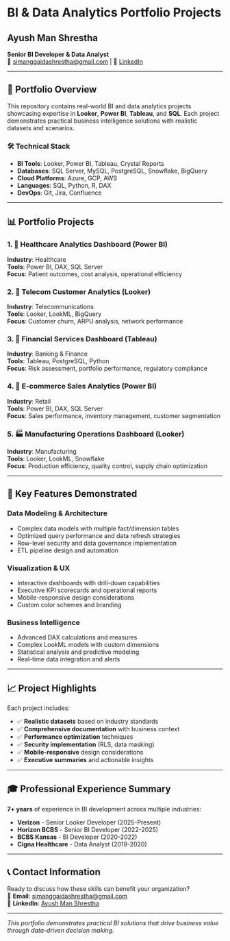 # BI & Data Analytics Portfolio Projects

## Ayush Man Shrestha
**Senior BI Developer & Data Analyst**  
📧 simanggaidashrestha@gmail.com | 
🔗 [LinkedIn](https://linkedin.com/in/ayushmanshrestha)

---

## 🎯 Portfolio Overview

This repository contains real-world BI and data analytics projects showcasing expertise in **Looker**, **Power BI**, **Tableau**, and **SQL**. Each project demonstrates practical business intelligence solutions with realistic datasets and scenarios.

### 🛠️ Technical Stack
- **BI Tools**: Looker, Power BI, Tableau, Crystal Reports
- **Databases**: SQL Server, MySQL, PostgreSQL, Snowflake, BigQuery
- **Cloud Platforms**: Azure, GCP, AWS
- **Languages**: SQL, Python, R, DAX
- **DevOps**: Git, Jira, Confluence

---

## 📊 Portfolio Projects

### 1. 🏥 Healthcare Analytics Dashboard (Power BI)
**Industry**: Healthcare  
**Tools**: Power BI, DAX, SQL Server  
**Focus**: Patient outcomes, cost analysis, operational efficiency

### 2. 📱 Telecom Customer Analytics (Looker)
**Industry**: Telecommunications  
**Tools**: Looker, LookML, BigQuery  
**Focus**: Customer churn, ARPU analysis, network performance

### 3. 🏦 Financial Services Dashboard (Tableau)
**Industry**: Banking & Finance  
**Tools**: Tableau, PostgreSQL, Python  
**Focus**: Risk assessment, portfolio performance, regulatory compliance

### 4. 🛒 E-commerce Sales Analytics (Power BI)
**Industry**: Retail  
**Tools**: Power BI, DAX, SQL Server  
**Focus**: Sales performance, inventory management, customer segmentation

### 5. 🏭 Manufacturing Operations Dashboard (Looker)
**Industry**: Manufacturing  
**Tools**: Looker, LookML, Snowflake  
**Focus**: Production efficiency, quality control, supply chain optimization

---

## 🚀 Key Features Demonstrated

### Data Modeling & Architecture
- Complex data models with multiple fact/dimension tables
- Optimized query performance and data refresh strategies
- Row-level security and data governance implementation
- ETL pipeline design and automation

### Visualization & UX
- Interactive dashboards with drill-down capabilities
- Executive KPI scorecards and operational reports
- Mobile-responsive design considerations
- Custom color schemes and branding

### Business Intelligence
- Advanced DAX calculations and measures
- Complex LookML models with custom dimensions
- Statistical analysis and predictive modeling
- Real-time data integration and alerts

---

## 📈 Project Highlights

Each project includes:
- ✅ **Realistic datasets** based on industry standards
- ✅ **Comprehensive documentation** with business context
- ✅ **Performance optimization** techniques
- ✅ **Security implementation** (RLS, data masking)
- ✅ **Mobile-responsive** design considerations
- ✅ **Executive summaries** and actionable insights

---

## 🎓 Professional Experience Summary

**7+ years** of experience in BI development across multiple industries:
- **Verizon** - Senior Looker Developer (2025-Present)
- **Horizon BCBS** - Senior BI Developer (2022-2025)
- **BCBS Kansas** - BI Developer (2020-2022)
- **Cigna Healthcare** - Data Analyst (2019-2020)

---

## 📞 Contact Information

Ready to discuss how these skills can benefit your organization?  
📧 **Email**: simanggaidashrestha@gmail.com  
🔗 **LinkedIn**: [Ayush Man Shrestha](https://linkedin.com/in/ayushmanshrestha)

---

*This portfolio demonstrates practical BI solutions that drive business value through data-driven decision making.* 
